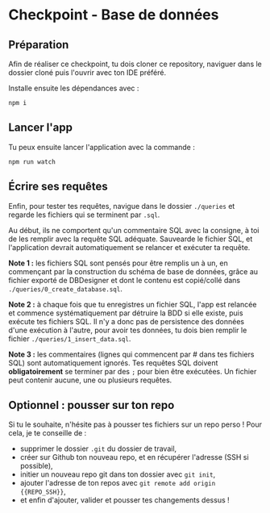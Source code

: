 # Checkpoint - Base de données

## Préparation

Afin de réaliser ce checkpoint, tu dois cloner ce repository, naviguer dans le dossier cloné puis l'ouvrir avec ton IDE préféré.

Installe ensuite les dépendances avec :

```
npm i
```

## Lancer l'app

Tu peux ensuite lancer l'application avec la commande :

```
npm run watch
```

## Écrire ses requêtes

Enfin, pour tester tes requêtes, navigue dans le dossier `./queries` et regarde les fichiers qui se terminent par `.sql`.

Au début, ils ne comportent qu'un commentaire SQL avec la consigne, à toi de les remplir avec la requête SQL adéquate. Sauvearde le fichier SQL, et l'application devrait automatiquement se relancer et exécuter ta requête.

**Note 1 :** les fichiers SQL sont pensés pour être remplis un à un, en commençant par la construction du schéma de base de données, grâce au fichier exporté de DBDesigner et dont le contenu est copié/collé dans `./queries/0_create_database.sql`.

**Note 2 :** à chaque fois que tu enregistres un fichier SQL, l'app est relancée et commence systématiquement par détruire la BDD si elle existe, puis exécute tes fichiers SQL. Il n'y a donc pas de persistence des données d'une exécution à l'autre, pour avoir tes données, tu dois bien remplir le fichier `./queries/1_insert_data.sql`.

**Note 3 :** les commentaires (lignes qui commencent par # dans tes fichiers SQL) sont automatiquement ignorés. Tes requêtes SQL doivent **obligatoirement** se terminer par des `;` pour bien être exécutées. Un fichier peut contenir aucune, une ou plusieurs requêtes.

## Optionnel : pousser sur ton repo

Si tu le souhaite, n'hésite pas à pousser tes fichiers sur un repo perso ! Pour cela, je te conseille de :

- supprimer le dossier `.git` du dossier de travail,
- créer sur Github ton nouveau repo, et en récupérer l'adresse (SSH si possible),
- initier un nouveau repo git dans ton dossier avec `git init`,
- ajouter l'adresse de ton repos avec `git remote add origin {{REPO_SSH}}`,
- et enfin d'ajouter, valider et pousser tes changements dessus !
